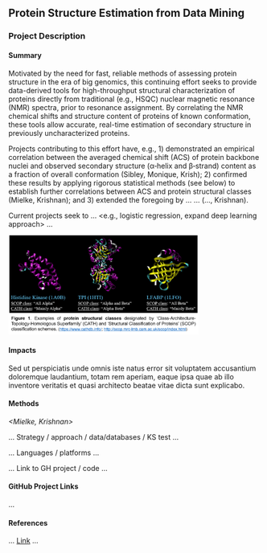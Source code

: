 ## Protein Structure Estimation from Data Mining

### Project Description

#### Summary

Motivated by the need for fast, reliable methods of assessing protein structure in the era of big genomics, this continuing effort seeks to provide data-derived tools for high-throughput structural characterization of proteins directly from traditional (e.g., HSQC) nuclear magnetic resonance (NMR) spectra, prior to resonance assignment. By correlating the NMR chemical shifts and structure content of proteins of known conformation, these tools allow accurate, real-time estimation of secondary structure in previously uncharacterized proteins.

Projects contributing to this effort have, e.g., 1) demonstrated an empirical correlation between the averaged chemical shift (ACS) of protein backbone nuclei and observed secondary structure (&alpha;&#8209;helix and &beta;&#8209;strand) content as a fraction of overall conformation (Sibley, Monique, Krish); 2) confirmed these results by applying rigorous statistical methods (see below) to establish further correlations between ACS and protein structural classes (Mielke, Krishnan); and 3) extended the foregoing by ... <ML> ... (..., Krishnan).  

Current projects seek to ... <e.g., logistic regression, expand deep learning approach> ...

<img width="75%" height="75%" src="/images/Prot-struct-classes.png?raw=true"/>

#### Impacts

Sed ut perspiciatis unde omnis iste natus error sit voluptatem accusantium doloremque laudantium, totam rem aperiam, eaque ipsa quae ab illo inventore veritatis et quasi architecto beatae vitae dicta sunt explicabo. 

#### Methods

*<Mielke, Krishnan>*

... Strategy / approach / data/databases / KS test ... 

... Languages / platforms ... 

... Link to GH project / code ...

#### GitHub Project Links

...

#### References

... [Link](https://.../) ...
